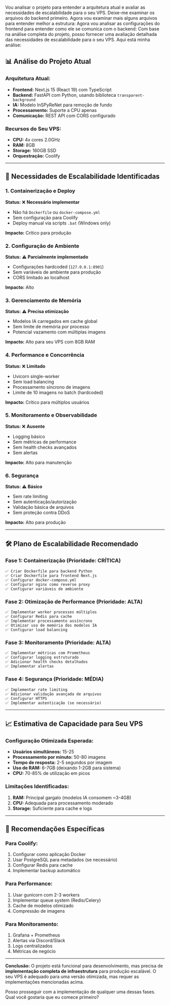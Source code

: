 Vou analisar o projeto para entender a arquitetura atual e avaliar as necessidades de escalabilidade para o seu VPS. Deixe-me examinar os arquivos do backend primeiro. Agora vou examinar mais alguns arquivos para entender melhor a estrutura: Agora vou analisar as configurações do frontend para entender como ele se comunica com o backend: Com base na análise completa do projeto, posso fornecer uma avaliação detalhada das necessidades de escalabilidade para o seu VPS. Aqui está minha análise:

## 📊 **Análise do Projeto Atual**

### **Arquitetura Atual:**

-   **Frontend:** Next.js 15 (React 19) com TypeScript
-   **Backend:** FastAPI com Python, usando biblioteca `transparent-background`
-   **IA:** Modelo InSPyReNet para remoção de fundo
-   **Processamento:** Suporte a CPU apenas
-   **Comunicação:** REST API com CORS configurado

### **Recursos do Seu VPS:**

-   **CPU:** 4x cores 2.0GHz
-   **RAM:** 8GB
-   **Storage:** 160GB SSD
-   **Orquestração:** Coolify

---

## 🚀 **Necessidades de Escalabilidade Identificadas**

### **1. Containerização e Deploy**

**Status:** ❌ **Necessário implementar**

-   Não há `Dockerfile` ou `docker-compose.yml`
-   Sem configuração para Coolify
-   Deploy manual via scripts `.bat` (Windows only)

**Impacto:** Crítico para produção

### **2. Configuração de Ambiente**

**Status:** ⚠️ **Parcialmente implementado**

-   Configurações hardcoded (`127.0.0.1:8901`)
-   Sem variáveis de ambiente para produção
-   CORS limitado ao localhost

**Impacto:** Alto

### **3. Gerenciamento de Memória**

**Status:** ⚠️ **Precisa otimização**

-   Modelos IA carregados em cache global
-   Sem limite de memória por processo
-   Potencial vazamento com múltiplas imagens

**Impacto:** Alto para seu VPS com 8GB RAM

### **4. Performance e Concorrência**

**Status:** ❌ **Limitado**

-   Uvicorn single-worker
-   Sem load balancing
-   Processamento síncrono de imagens
-   Limite de 10 imagens no batch (hardcoded)

**Impacto:** Crítico para múltiplos usuários

### **5. Monitoramento e Observabilidade**

**Status:** ❌ **Ausente**

-   Logging básico
-   Sem métricas de performance
-   Sem health checks avançados
-   Sem alertas

**Impacto:** Alto para manutenção

### **6. Segurança**

**Status:** ⚠️ **Básico**

-   Sem rate limiting
-   Sem autenticação/autorização
-   Validação básica de arquivos
-   Sem proteção contra DDoS

**Impacto:** Alto para produção

---

## 🛠 **Plano de Escalabilidade Recomendado**

### **Fase 1: Containerização (Prioridade: CRÍTICA)**

```
✅ Criar Dockerfile para backend Python
✅ Criar Dockerfile para frontend Next.js
✅ Configurar docker-compose.yml
✅ Configurar nginx como reverse proxy
✅ Configurar variáveis de ambiente
```

### **Fase 2: Otimização de Performance (Prioridade: ALTA)**

```
✅ Implementar worker processes múltiplos
✅ Configurar Redis para cache
✅ Implementar processamento assíncrono
✅ Otimizar uso de memória dos modelos IA
✅ Configurar load balancing
```

### **Fase 3: Monitoramento (Prioridade: ALTA)**

```
✅ Implementar métricas com Prometheus
✅ Configurar logging estruturado
✅ Adicionar health checks detalhados
✅ Implementar alertas
```

### **Fase 4: Segurança (Prioridade: MÉDIA)**

```
✅ Implementar rate limiting
✅ Adicionar validação avançada de arquivos
✅ Configurar HTTPS
✅ Implementar autenticação (se necessário)
```

---

## 📈 **Estimativa de Capacidade para Seu VPS**

### **Configuração Otimizada Esperada:**

-   **Usuários simultâneos:** 15-25
-   **Processamento por minuto:** 50-80 imagens
-   **Tempo de resposta:** 2-5 segundos por imagem
-   **Uso de RAM:** 6-7GB (deixando 1-2GB para sistema)
-   **CPU:** 70-85% de utilização em picos

### **Limitações Identificadas:**

1. **RAM:** Principal gargalo (modelos IA consomem ~3-4GB)
2. **CPU:** Adequada para processamento moderado
3. **Storage:** Suficiente para cache e logs

---

## 🎯 **Recomendações Específicas**

### **Para Coolify:**

1. Configurar como aplicação Docker
2. Usar PostgreSQL para metadados (se necessário)
3. Configurar Redis para cache
4. Implementar backup automático

### **Para Performance:**

1. Usar gunicorn com 2-3 workers
2. Implementar queue system (Redis/Celery)
3. Cache de modelos otimizado
4. Compressão de imagens

### **Para Monitoramento:**

1. Grafana + Prometheus
2. Alertas via Discord/Slack
3. Logs centralizados
4. Métricas de negócio

---

**Conclusão:** O projeto está funcional para desenvolvimento, mas precisa de **implementação completa de infraestrutura** para produção escalável. O seu VPS é adequado para uma versão otimizada, mas requer as implementações mencionadas acima.

Posso prosseguir com a implementação de qualquer uma dessas fases. Qual você gostaria que eu comece primeiro?
